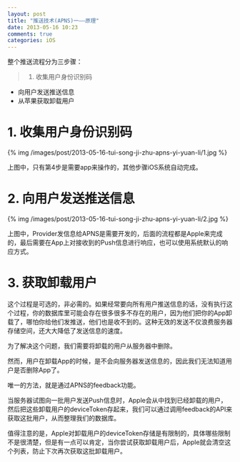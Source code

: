 ```yaml
---
layout: post
title: "推送技术(APNS)一——原理"
date: 2013-05-16 10:23
comments: true
categories: iOS
---
```


整个推送流程分为三步骤：

> 1. 收集用户身份识别码
-    向用户发送推送信息
-    从苹果获取卸载用户

<!-- more -->

# 1. 收集用户身份识别码

{% img /images/post/2013-05-16-tui-song-ji-zhu-apns-yi-yuan-li/1.jpg %}

上图中，只有第4步是需要app来操作的，其他步骤iOS系统自动完成。

# 2. 向用户发送推送信息

{% img /images/post/2013-05-16-tui-song-ji-zhu-apns-yi-yuan-li/2.jpg %}

上图中，Provider发信息给APNS是需要开发的，后面的流程都是Apple来完成的，最后需要在App上对接收到的Push信息进行响应，也可以使用系统默认的响应方式。

# 3. 获取卸载用户
这个过程是可选的，非必需的。如果经常要向所有用户推送信息的话，没有执行这个过程，你的数据库里可能会存在很多很多不存在的用户，因为他们把你的App卸载了，哪怕你给他们发推送，他们也是收不到的。这种无效的发送不仅浪费服务器存储空间，还大大降低了发送信息的速度。

为了解决这个问题，我们需要将卸载的用户从服务器中删除。

然而，用户在卸载App的时候，是不会向服务器发送信息的，因此我们无法知道用户是否删除App了。

唯一的方法，就是通过APNS的feedback功能。

当服务器试图向一批用户发送Push信息时，Apple会从中找到已经卸载的用户，然后把这些卸载用户的deviceToken存起来，我们可以通过调用feedback的API来获取这批用户，从而整理我们的数据库。

值得注意的是，Apple对卸载用户的deviceToken存储是有限制的，具体哪些限制不是很清楚，但是有一点可以肯定，当你尝试获取卸载用户后，Apple就会清空这个列表，防止下次再次获取这批卸载用户。